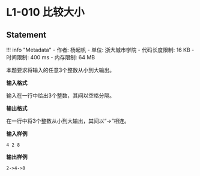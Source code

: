 
# L1-010 比较大小

## Statement

!!! info "Metadata"
    - 作者: 杨起帆
    - 单位: 浙大城市学院
    - 代码长度限制: 16 KB
    - 时间限制: 400 ms
    - 内存限制: 64 MB

本题要求将输入的任意3个整数从小到大输出。

**输入格式**

输入在一行中给出3个整数，其间以空格分隔。

**输出格式**

在一行中将3个整数从小到大输出，其间以“->”相连。 

**输入样例**
```plaintext
4 2 8
```

**输出样例**
```plaintext
2->4->8
```

